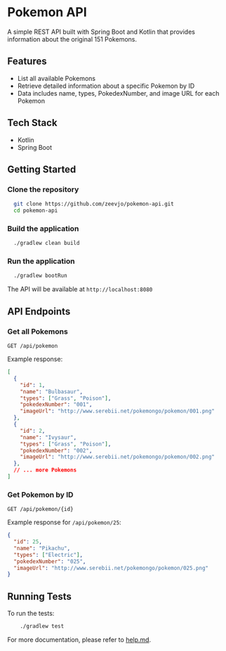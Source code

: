 # Pokemon API

A simple REST API built with Spring Boot and Kotlin that provides information about the original 151 Pokemons.

## Features

- List all available Pokemons
- Retrieve detailed information about a specific Pokemon by ID
- Data includes name, types, PokedexNumber, and image URL for each Pokemon

## Tech Stack

- Kotlin
- Spring Boot

## Getting Started

### Clone the repository

```bash
  git clone https://github.com/zeevjo/pokemon-api.git
  cd pokemon-api
```

### Build the application

```bash
  ./gradlew clean build
```

### Run the application

```bash
  ./gradlew bootRun
```

The API will be available at `http://localhost:8080`

## API Endpoints

### Get all Pokemons

```
GET /api/pokemon
```

Example response:
```json
[
  {
    "id": 1,
    "name": "Bulbasaur",
    "types": ["Grass", "Poison"],
    "pokedexNumber": "001",
    "imageUrl": "http://www.serebii.net/pokemongo/pokemon/001.png"
  },
  {
    "id": 2,
    "name": "Ivysaur",
    "types": ["Grass", "Poison"],
    "pokedexNumber": "002",
    "imageUrl": "http://www.serebii.net/pokemongo/pokemon/002.png"
  },
  // ... more Pokemons
]
```

### Get Pokemon by ID

```
GET /api/pokemon/{id}
```

Example response for `/api/pokemon/25`:
```json
{
  "id": 25,
  "name": "Pikachu",
  "types": ["Electric"],
  "pokedexNumber": "025",
  "imageUrl": "http://www.serebii.net/pokemongo/pokemon/025.png"
}
```

## Running Tests

To run the tests:

```bash
    ./gradlew test
```



For more documentation, please refer to [help.md](help.md).
